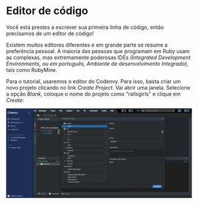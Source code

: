 # Editor de código

Você está prestes a escrever sua primeira linha de código, então precisamos de um editor de código!

Existem muitos editores diferentes e em grande parte se resume a preferência pessoal. A maioria das pessoas que programam em Ruby usam as complexas, mas extremamente poderosas IDEs _(Integrated Development Environments, ou em português, Ambiente de desenvolvimento Integrado)_, tais como RubyMine.

Para o tutorial, usaremos o editor do Codenvy. Para isso, basta criar um novo projeto clicando no link *Create Project*. Vai abrir uma janela. Selecione a opção *Blank*, coloque o nome do projeto como "railsgirls" e clique em *Create*:

![Criando novo arquivo](../images/editor_de_codigo/create_new_project.png)
